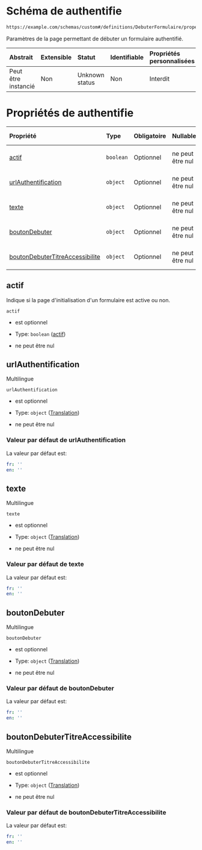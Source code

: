 # Schéma de authentifie

```txt
https://example.com/schemas/custom#/definitions/DebuterFormulaire/properties/authentifie
```

Paramètres de la page permettant de débuter un formulaire authentifié.

| Abstrait            | Extensible | Statut         | Identifiable | Propriétés personnalisées | Propriétés Additionnelles | Limites d'accès | Défini dans                                                                        |
| :------------------ | :--------- | :------------- | :----------- | :------------------------ | :------------------------ | :-------------- | :--------------------------------------------------------------------------------- |
| Peut être instancié | Non        | Unknown status | Non          | Interdit                  | Interdit                  | aucun           | [FRW.form.schema.json\*](../out/FRW.form.schema.json "ouvrir le schéma d'origine") |

# Propriétés de authentifie

| Propriété                                                           | Type      | Obligatoire | Nullable         | Défini par                                                                                                                                                                                                  |
| :------------------------------------------------------------------ | :-------- | :---------- | :--------------- | :---------------------------------------------------------------------------------------------------------------------------------------------------------------------------------------------------------- |
| [actif](#actif)                                                     | `boolean` | Optionnel   | ne peut être nul | [Schéma sans nom](frw-definitions-debuterformulaire-properties-authentifie-properties-actif.md "https://example.com/schemas/custom#/definitions/DebuterFormulaire/properties/authentifie/properties/actif") |
| [urlAuthentification](#urlauthentification)                         | `object`  | Optionnel   | ne peut être nul | [Schéma sans nom](frw-definitions-translation.md "https://example.com/schemas/custom#/definitions/DebuterFormulaire/properties/authentifie/properties/urlAuthentification")                                 |
| [texte](#texte)                                                     | `object`  | Optionnel   | ne peut être nul | [Schéma sans nom](frw-definitions-translation.md "https://example.com/schemas/custom#/definitions/DebuterFormulaire/properties/authentifie/properties/texte")                                               |
| [boutonDebuter](#boutondebuter)                                     | `object`  | Optionnel   | ne peut être nul | [Schéma sans nom](frw-definitions-translation.md "https://example.com/schemas/custom#/definitions/DebuterFormulaire/properties/authentifie/properties/boutonDebuter")                                       |
| [boutonDebuterTitreAccessibilite](#boutondebutertitreaccessibilite) | `object`  | Optionnel   | ne peut être nul | [Schéma sans nom](frw-definitions-translation.md "https://example.com/schemas/custom#/definitions/DebuterFormulaire/properties/authentifie/properties/boutonDebuterTitreAccessibilite")                     |

## actif

Indique si la page d'initialisation d'un formulaire est active ou non.

`actif`

*   est optionnel

*   Type: `boolean` ([actif](frw-definitions-debuterformulaire-properties-authentifie-properties-actif.md))

*   ne peut être nul

## urlAuthentification

Multilingue

`urlAuthentification`

*   est optionnel

*   Type: `object` ([Translation](frw-definitions-translation.md))

*   ne peut être nul

### Valeur par défaut de urlAuthentification

La valeur par défaut est:

```yaml
fr: ''
en: ''

```

## texte

Multilingue

`texte`

*   est optionnel

*   Type: `object` ([Translation](frw-definitions-translation.md))

*   ne peut être nul

### Valeur par défaut de texte

La valeur par défaut est:

```yaml
fr: ''
en: ''

```

## boutonDebuter

Multilingue

`boutonDebuter`

*   est optionnel

*   Type: `object` ([Translation](frw-definitions-translation.md))

*   ne peut être nul

### Valeur par défaut de boutonDebuter

La valeur par défaut est:

```yaml
fr: ''
en: ''

```

## boutonDebuterTitreAccessibilite

Multilingue

`boutonDebuterTitreAccessibilite`

*   est optionnel

*   Type: `object` ([Translation](frw-definitions-translation.md))

*   ne peut être nul

### Valeur par défaut de boutonDebuterTitreAccessibilite

La valeur par défaut est:

```yaml
fr: ''
en: ''

```
